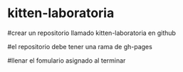 # kitten-laboratoria

#crear un repositorio llamado kitten-laboratoria en github
 
#el repositorio debe tener una rama de gh-pages

#llenar el fomulario asignado al terminar